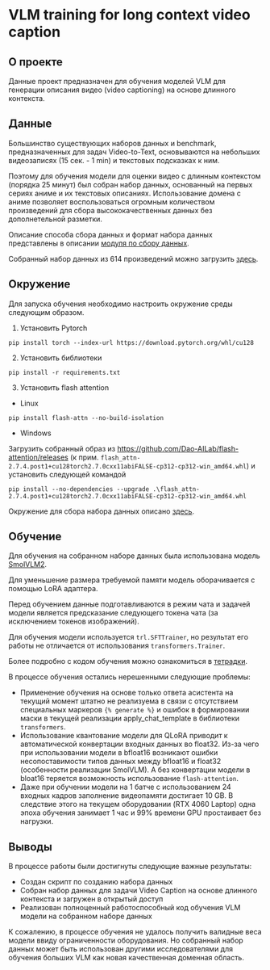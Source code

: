 # VLM training for long context video caption

## О проекте

Данные проект предназначен для обучения моделей VLM для генерации описания видео (video captioning) на основе длинного контекста.

## Данные

Большинство существующих наборов данных и benchmark, предназначенных для задач Video-to-Text, основываются на небольших видеозаписях (15 сек. - 1 min) и текстовых подсказках к ним.

Поэтому для обучения модели для оценки видео с длинным контекстом (порядка 25 минут) был собран набор данных, основанный 
на первых сериях аниме и их текстовых описаниях. Использование домена с аниме позволяет воспользоваться огромным количеством 
произведений для сбора высококачественных данных без дополнетельной разметки.

Описание способа сбора данных и формат набора данных представлены в описании [модуля по сбору данных](src_dataset_creator).

Собранный набор данных из 614 произведений можно загрузить [здесь](https://drive.google.com/file/d/1ujlUoBU4QYXx06d_Yp_zEnpx_VaxlTFp/view?usp=sharing).

## Окружение

Для запуска обучения необходимо настроить окружение среды следующим образом.

1. Установить Pytorch
```shell
pip install torch --index-url https://download.pytorch.org/whl/cu128
```
2. Установить библиотеки
```shell
pip install -r requirements.txt
```
3. Установить flash attention

- Linux
```shell
pip install flash-attn --no-build-isolation
```
- Windows

Загрузить собранный образ из https://github.com/Dao-AILab/flash-attention/releases 
(к прим. `flash_attn-2.7.4.post1+cu128torch2.7.0cxx11abiFALSE-cp312-cp312-win_amd64.whl`) и установить следующей командой
```shell
pip install --no-dependencies --upgrade .\flash_attn-2.7.4.post1+cu128torch2.7.0cxx11abiFALSE-cp312-cp312-win_amd64.whl
```

Окружение для сбора набора данных описано [здесь](src_dataset_creator/README.md). 


## Обучение

Для обучения на собранном наборе данных была использована модель [SmolVLM2](https://huggingface.co/HuggingFaceTB/SmolVLM2-500M-Video-Instruct).

Для уменьшение размера требуемой памяти модель оборачивается с помощью LoRA адаптера. 

Перед обучением данные подготавливаются в режим чата и задачей модели является предсказание следующего токена чата (за исключением токенов изображений).

Для обучения модели используется `trl.SFTTrainer`, но результат его работы не отличается от использования `transformers.Trainer`.

Более подробно с кодом обучения можно ознакомиться в [тетрадки](notebooks/train_vlm_for_anime_caption.ipynb).

В процессе обучения остались нерешенными следующие проблемы:
- Применение обучения на основе только ответа асистента на текущий момент штатно не реализуема в связи с отсутствием специальных маркеров `{% generate %}` 
и ошибок в формировании маски в текущей реализации apply_chat_template в библиотеки `transformers`.
- Использование квантование модели для QLoRA приводит к автоматической конвертации входных данных во float32. Из-за чего при использовании модели в bfloat16 возникают ошибки несопоставимости типов данных между bfloat16 и float32 (особенности реализации SmolVLM). А без конвертации модели в bloat16 теряется возможность использование `flash-attention`.
- Даже при обучении модели на 1 батче с использованием 24 входных кадров заполнение видеопамяти достигает 10 GB. 
В следствие этого на текущем оборудовании (RTX 4060 Laptop) одна эпоха обучения занимает 1 час и 99% времени GPU простаивает без нагрузки.

## Выводы

В процессе работы были достигнуты следующие важные результаты:
- Создан скрипт по созданию набора данных
- Собран набор данных для задачи Video Caption на основе длинного контекста и загружен в открытый доступ
- Реализован полноценный работоспособный код обучения VLM модели на собранном наборе данных

К сожалению, в процессе обучения не удалось получить валидные веса модели ввиду ограниченности оборудования. 
Но собранный набор данных может быть использован другими исследователями для обучения больших VLM как новая качественная доменная область.